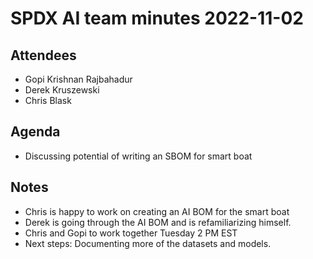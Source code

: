 # SPDX AI team minutes 2022-11-02

## Attendees
* Gopi Krishnan Rajbahadur 
* Derek Kruszewski
* Chris Blask 

## Agenda
* Discussing potential of writing an SBOM for smart boat

## Notes 
* Chris is happy to work on creating an AI BOM for the smart boat
* Derek is going through the AI BOM and is refamiliarizing himself.
* Chris and Gopi to work together Tuesday 2 PM EST
* Next steps:  Documenting more of the datasets and models. 
